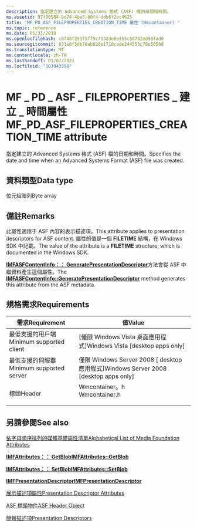 ```yaml
---
description: 指定建立的 Advanced Systems 格式 (ASF) 檔的日期和時間。
ms.assetid: 97f80584-9d74-4ba5-80f4-ddb6f2bc4625
title: 'MF_PD_ASF_FILEPROPERTIES_CREATION_TIME 屬性 (Wmcontainer) '
ms.topic: reference
ms.date: 05/31/2018
ms.openlocfilehash: c0f48f251f5ff9c7332de0e355c58782ed98fad0
ms.sourcegitcommit: 831e8f3db78ab820e1710cede244553c70e50500
ms.translationtype: MT
ms.contentlocale: zh-TW
ms.lasthandoff: 01/07/2021
ms.locfileid: "103943398"
---
```

# <a name="mf_pd_asf_fileproperties_creation_time-attribute"></a><span data-ttu-id="a6db8-103">MF \_ PD \_ ASF \_ FILEPROPERTIES \_ 建立 \_ 時間屬性</span><span class="sxs-lookup"><span data-stu-id="a6db8-103">MF\_PD\_ASF\_FILEPROPERTIES\_CREATION\_TIME attribute</span></span>

<span data-ttu-id="a6db8-104">指定建立的 Advanced Systems 格式 (ASF) 檔的日期和時間。</span><span class="sxs-lookup"><span data-stu-id="a6db8-104">Specifies the date and time when an Advanced Systems Format (ASF) file was created.</span></span>

## <a name="data-type"></a><span data-ttu-id="a6db8-105">資料類型</span><span class="sxs-lookup"><span data-stu-id="a6db8-105">Data type</span></span>

<span data-ttu-id="a6db8-106">位元組陣列</span><span class="sxs-lookup"><span data-stu-id="a6db8-106">Byte array</span></span>

## <a name="remarks"></a><span data-ttu-id="a6db8-107">備註</span><span class="sxs-lookup"><span data-stu-id="a6db8-107">Remarks</span></span>

<span data-ttu-id="a6db8-108">此屬性適用于 ASF 內容的表示描述項。</span><span class="sxs-lookup"><span data-stu-id="a6db8-108">This attribute applies to presentation descriptors for ASF content.</span></span> <span data-ttu-id="a6db8-109">屬性的值是一個 **FILETIME** 結構，在 Windows SDK 中記載。</span><span class="sxs-lookup"><span data-stu-id="a6db8-109">The value of the attribute is a **FILETIME** structure, which is documented in the Windows SDK.</span></span>

<span data-ttu-id="a6db8-110">[**IMFASFContentInfo：： GeneratePresentationDescriptor**](/windows/desktop/api/wmcontainer/nf-wmcontainer-imfasfcontentinfo-generatepresentationdescriptor)方法會從 ASF 中繼資料產生這個屬性。</span><span class="sxs-lookup"><span data-stu-id="a6db8-110">The [**IMFASFContentInfo::GeneratePresentationDescriptor**](/windows/desktop/api/wmcontainer/nf-wmcontainer-imfasfcontentinfo-generatepresentationdescriptor) method generates this attribute from the ASF metadata.</span></span>

## <a name="requirements"></a><span data-ttu-id="a6db8-111">規格需求</span><span class="sxs-lookup"><span data-stu-id="a6db8-111">Requirements</span></span>



| <span data-ttu-id="a6db8-112">需求</span><span class="sxs-lookup"><span data-stu-id="a6db8-112">Requirement</span></span> | <span data-ttu-id="a6db8-113">值</span><span class="sxs-lookup"><span data-stu-id="a6db8-113">Value</span></span> |
|-------------------------------------|------------------------------------------------------------------------------------------|
| <span data-ttu-id="a6db8-114">最低支援的用戶端</span><span class="sxs-lookup"><span data-stu-id="a6db8-114">Minimum supported client</span></span><br/> | <span data-ttu-id="a6db8-115">\[僅限 Windows Vista 桌面應用程式\]</span><span class="sxs-lookup"><span data-stu-id="a6db8-115">Windows Vista \[desktop apps only\]</span></span><br/>                                           |
| <span data-ttu-id="a6db8-116">最低支援的伺服器</span><span class="sxs-lookup"><span data-stu-id="a6db8-116">Minimum supported server</span></span><br/> | <span data-ttu-id="a6db8-117">僅限 Windows Server 2008 \[ desktop 應用程式\]</span><span class="sxs-lookup"><span data-stu-id="a6db8-117">Windows Server 2008 \[desktop apps only\]</span></span><br/>                                     |
| <span data-ttu-id="a6db8-118">標頭</span><span class="sxs-lookup"><span data-stu-id="a6db8-118">Header</span></span><br/>                   | <dl> <span data-ttu-id="a6db8-119"><dt>Wmcontainer。h</dt></span><span class="sxs-lookup"><span data-stu-id="a6db8-119"><dt>Wmcontainer.h</dt></span></span> </dl> |



## <a name="see-also"></a><span data-ttu-id="a6db8-120">另請參閱</span><span class="sxs-lookup"><span data-stu-id="a6db8-120">See also</span></span>

<dl> <dt>

[<span data-ttu-id="a6db8-121">依字母順序排列的媒體基礎屬性清單</span><span class="sxs-lookup"><span data-stu-id="a6db8-121">Alphabetical List of Media Foundation Attributes</span></span>](alphabetical-list-of-media-foundation-attributes.md)
</dt> <dt>

[<span data-ttu-id="a6db8-122">**IMFAttributes：： GetBlob**</span><span class="sxs-lookup"><span data-stu-id="a6db8-122">**IMFAttributes::GetBlob**</span></span>](/windows/desktop/api/mfobjects/nf-mfobjects-imfattributes-getblob)
</dt> <dt>

[<span data-ttu-id="a6db8-123">**IMFAttributes：： SetBlob**</span><span class="sxs-lookup"><span data-stu-id="a6db8-123">**IMFAttributes::SetBlob**</span></span>](/windows/desktop/api/mfobjects/nf-mfobjects-imfattributes-setblob)
</dt> <dt>

[<span data-ttu-id="a6db8-124">**IMFPresentationDescriptor**</span><span class="sxs-lookup"><span data-stu-id="a6db8-124">**IMFPresentationDescriptor**</span></span>](/windows/desktop/api/mfidl/nn-mfidl-imfpresentationdescriptor)
</dt> <dt>

[<span data-ttu-id="a6db8-125">展示描述項屬性</span><span class="sxs-lookup"><span data-stu-id="a6db8-125">Presentation Descriptor Attributes</span></span>](presentation-descriptor-attributes.md)
</dt> <dt>

[<span data-ttu-id="a6db8-126">ASF 標頭物件</span><span class="sxs-lookup"><span data-stu-id="a6db8-126">ASF Header Object</span></span>](asf-file-structure.md)
</dt> <dt>

[<span data-ttu-id="a6db8-127">簡報描述項</span><span class="sxs-lookup"><span data-stu-id="a6db8-127">Presentation Descriptors</span></span>](presentation-descriptors.md)
</dt> </dl>

 

 




